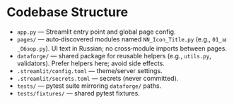 # Codebase Structure

- `app.py` — Streamlit entry point and global page config.
- `pages/` — auto‑discovered modules named `NN_Icon_Title.py` (e.g., `01_📊_Обзор.py`). UI text in Russian; no cross‑module imports between pages.
- `dataforge/` — shared package for reusable helpers (e.g., `utils.py`, validators). Prefer helpers here; avoid side effects.
- `.streamlit/config.toml` — theme/server settings.
- `.streamlit/secrets.toml` — secrets (never committed).
- `tests/` — pytest suite mirroring `dataforge/` paths.
- `tests/fixtures/` — shared pytest fixtures.